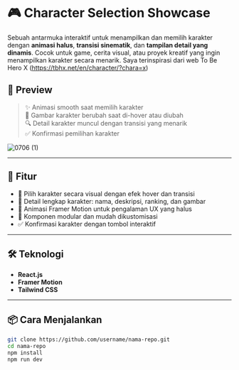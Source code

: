 # 🎮 Character Selection Showcase

Sebuah antarmuka interaktif untuk menampilkan dan memilih karakter dengan **animasi halus**, **transisi sinematik**, dan **tampilan detail yang dinamis**. Cocok untuk game, cerita visual, atau proyek kreatif yang ingin menampilkan karakter secara menarik. Saya terinspirasi dari web To Be Hero X (https://tbhx.net/en/character/?chara=x)

## 📸 Preview

> ✨ Animasi smooth saat memilih karakter  
> 🔄 Gambar karakter berubah saat di-hover atau diubah  
> 🔍 Detail karakter muncul dengan transisi yang menarik  
> ✅ Konfirmasi pemilihan karakter

![0706 (1)](https://github.com/user-attachments/assets/2c369cb2-5d4b-4212-8b8d-5f4e7fd43989)

---

## 🚀 Fitur

- 🎨 Pilih karakter secara visual dengan efek hover dan transisi
- 📄 Detail lengkap karakter: nama, deskripsi, ranking, dan gambar
- 🔁 Animasi Framer Motion untuk pengalaman UX yang halus
- 🔧 Komponen modular dan mudah dikustomisasi
- ✅ Konfirmasi karakter dengan tombol interaktif

---

## 🛠️ Teknologi

- **React.js**
- **Framer Motion**
- **Tailwind CSS**

---

## 📦 Cara Menjalankan

```bash
git clone https://github.com/username/nama-repo.git
cd nama-repo
npm install
npm run dev
